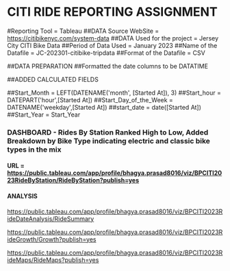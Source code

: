 # CITI RIDE REPORTING ASSIGNMENT

#Reporting Tool = Tableau 
##DATA Source WebSite = https://citibikenyc.com/system-data
##DATA Used for the project = Jersey City CITI Bike Data
##Period of Data Used = January 2023
##Name of the Datafile = JC-202301-citibike-tripdata
##Format of the Datafile = CSV


##DATA PREPARATION
##Formatted the date columns to be DATATIME

##ADDED CALCULATED FIELDS


##Start_Month = LEFT(DATENAME('month', [Started At]), 3)
##Start_hour = DATEPART('hour',[Started At])
##Start_Day_of_the_Week = DATENAME('weekday',[Started At])
##start_date = date([Started At])
##Start_Year = Start_Year

### DASHBOARD - Rides By Station Ranked High to Low, Added Breakdown by Bike Type indicating electric and classic bike types in the mix
#### URL = https://public.tableau.com/app/profile/bhagya.prasad8016/viz/BPCITI2023RideByStation/RideByStation?publish=yes
#### ANALYSIS

https://public.tableau.com/app/profile/bhagya.prasad8016/viz/BPCITI2023RideDateAnalysis/RideSummary

https://public.tableau.com/app/profile/bhagya.prasad8016/viz/BPCITI2023RideGrowth/Growth?publish=yes

https://public.tableau.com/app/profile/bhagya.prasad8016/viz/BPCITI2023RideMaps/RideMaps?publish=yes




